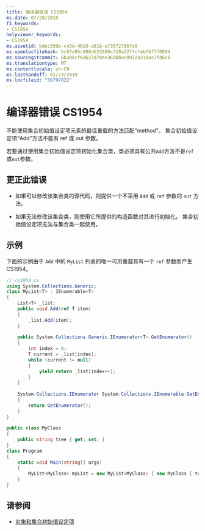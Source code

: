 ```yaml
---
title: 编译器错误 CS1954
ms.date: 07/20/2015
f1_keywords:
- CS1954
helpviewer_keywords:
- CS1954
ms.assetid: bdec399e-c43d-46d3-a01b-ef3572786fe5
ms.openlocfilehash: bc97a95c088d625888c718a22ffcfebfb7770894
ms.sourcegitcommit: 6b308cf6d627d78ee36dbbae8972a310ac7fd6c8
ms.translationtype: MT
ms.contentlocale: zh-CN
ms.lasthandoff: 01/23/2019
ms.locfileid: "56797822"
---
```

# <a name="compiler-error-cs1954"></a>编译器错误 CS1954
不能使用集合初始值设定项元素的最佳重载的方法匹配“method”。 集合初始值设定项“Add”方法不能有 ref 或 out 参数。  
  
 若要通过使用集合初始值设定项初始化集合类，类必须具有公共`Add`方法不是`ref`或`out`参数。  
  
## <a name="to-correct-this-error"></a>更正此错误  
  
-   如果可以修改该集合类的源代码，则提供一个不采用 `Add` 或 `ref` 参数的 `out` 方法。  
  
-   如果无法修改该集合类，则使用它所提供的构造函数对其进行初始化。 集合初始值设定项无法与集合类一起使用。  
  
## <a name="example"></a>示例  
 下面的示例由于 `Add` 中的 `MyList` 列表的唯一可用重载具有一个 `ref` 参数而产生 CS1954。  
  
```csharp  
// cs1954.cs  
using System.Collections.Generic;  
class MyList<T> : IEnumerable<T>  
{  
    List<T> _list;  
    public void Add(ref T item)  
    {  
        _list.Add(item);  
    }  
  
    public System.Collections.Generic.IEnumerator<T> GetEnumerator()  
    {  
        int index = 0;  
        T current = _list[index];  
        while (current != null)  
        {  
            yield return _list[index++];  
        }  
    }  
  
    System.Collections.IEnumerator System.Collections.IEnumerable.GetEnumerator()  
    {  
        return GetEnumerator();  
    }  
}  
  
public class MyClass  
{  
    public string tree { get; set; }  
}  
class Program  
{  
    static void Main(string[] args)  
    {  
        MyList<MyClass> myList = new MyList<MyClass> { new MyClass { tree = "maple" } }; // CS1954  
    }  
}  
```  
  
## <a name="see-also"></a>请参阅

- [对象和集合初始值设定项](../../csharp/programming-guide/classes-and-structs/object-and-collection-initializers.md)
